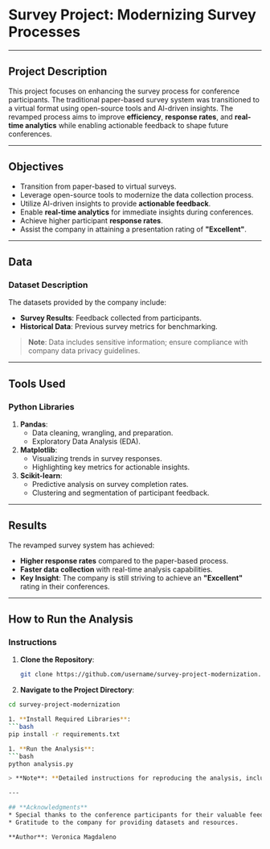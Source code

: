 # **Survey Project: Modernizing Survey Processes**

---

## **Project Description**
This project focuses on enhancing the survey process for conference participants. The traditional paper-based survey system was transitioned to a virtual format using open-source tools and AI-driven insights. The revamped process aims to improve **efficiency**, **response rates**, and **real-time analytics** while enabling actionable feedback to shape future conferences.

---

## **Objectives**
- Transition from paper-based to virtual surveys.
- Leverage open-source tools to modernize the data collection process.
- Utilize AI-driven insights to provide **actionable feedback**.
- Enable **real-time analytics** for immediate insights during conferences.
- Achieve higher participant **response rates**.
- Assist the company in attaining a presentation rating of **"Excellent"**.

---

## **Data**
### **Dataset Description**
The datasets provided by the company include:
- **Survey Results**: Feedback collected from participants.
- **Historical Data**: Previous survey metrics for benchmarking.

> **Note**: Data includes sensitive information; ensure compliance with company data privacy guidelines.

---

## **Tools Used**
### **Python Libraries**
1. **Pandas**:
   - Data cleaning, wrangling, and preparation.
   - Exploratory Data Analysis (EDA).
2. **Matplotlib**:
   - Visualizing trends in survey responses.
   - Highlighting key metrics for actionable insights.
3. **Scikit-learn**:
   - Predictive analysis on survey completion rates.
   - Clustering and segmentation of participant feedback.

---

## **Results**
The revamped survey system has achieved:
- **Higher response rates** compared to the paper-based process.
- **Faster data collection** with real-time analysis capabilities.
- **Key Insight**: The company is still striving to achieve an **"Excellent"** rating in their conferences.

---

## **How to Run the Analysis**
### **Instructions**
1. **Clone the Repository**:
   ```bash
   git clone https://github.com/username/survey-project-modernization.git

2. **Navigate to the Project Directory**:
```bash
cd survey-project-modernization

1. **Install Required Libraries**:
```bash
pip install -r requirements.txt

1. **Run the Analysis**:
```bash
python analysis.py

> **Note**: **Detailed instructions for reproducing the analysis, including dataset preprocessing, will be added soon. Stay tuned!**

---

## **Acknowledgments**
* Special thanks to the conference participants for their valuable feedback.
* Gratitude to the company for providing datasets and resources.

**Author**: Veronica Magdaleno
